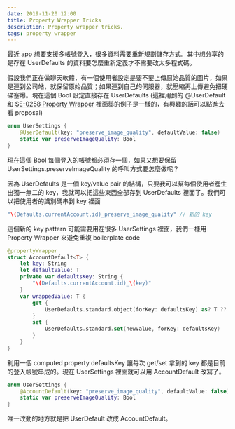 ```yaml
---
date: 2019-11-20 12:00
title: Property Wrapper Tricks
description: Property wrapper tricks.
tags: property wrapper
---
```


最近 app 想要支援多帳號登入，很多資料需要重新規劃儲存方式。其中想分享的是存在 UserDefaults 的資料要怎麼重新定義才不需要改太多程式碼。

假設我們正在做聊天軟體，有一個使用者設定是要不要上傳原始品質的圖片，如果是連到公司站，就保留原始品質；如果連到自己的伺服器，就壓縮再上傳避免把硬碟塞爆。現在這個 Bool 設定直接存在 UserDefaults (這裡用到的 @UserDefault 和 [SE-0258 Property Wrapper](https://github.com/apple/swift-evolution/blob/master/proposals/0258-property-wrappers.md#user-defaults) 裡面舉的例子是一樣的，有興趣的話可以點進去看 proposal)

``` Swift
enum UserSettings {
    @UserDefault(key: "preserve_image_quality", defaultValue: false)
    static var preserveImageQuality: Bool
}
```

現在這個 Bool 每個登入的帳號都必須存一個，如果又想要保留 UserSettings.preserveImageQuality 的呼叫方式要怎麼做呢？

因為 UserDefaults 是一個 key/value pair 的結構，只要我可以幫每個使用者產生出獨一無二的 key，我就可以把這些東西全部存到 UserDefaults 裡面了。我們可以把使用者的識別碼串到 key 裡面

``` Swift
"\(Defaults.currentAccount.id)_preserve_image_quality" // 新的 key
```

這個新的 key pattern 可能需要用在很多 UserSettings 裡面，我們一樣用 Property Wrapper 來避免重複 boilerplate code

``` Swift
@propertyWrapper
struct AccountDefault<T> {
    let key: String
    let defaultValue: T
    private var defaultsKey: String {
        "\(Defaults.currentAccount.id)_\(key)"
    }
    var wrappedValue: T {
        get {
            UserDefaults.standard.object(forKey: defaultsKey) as? T ?? defaultValue
        }
        set {
            UserDefaults.standard.set(newValue, forKey: defaultsKey)
        }
    }
}
```

利用一個 computed property defaultsKey 讓每次 get/set 拿到的 key 都是目前的登入帳號串成的。現在 UserSettings 裡面就可以用 AccountDefault 改寫了。

``` Swift
enum UserSettings {
    @AccountDefault(key: "preserve_image_quality", defaultValue: false)
    static var preserveImageQuality: Bool
}
```

唯一改動的地方就是把 UserDefault 改成 AccountDefault。

